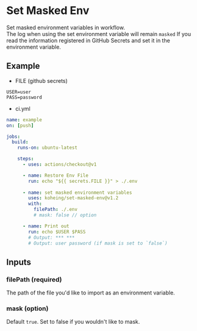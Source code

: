 # Set Masked Env

Set masked environment variables in workflow.  
The log when using the set environment variable will remain `masked` If you read the information registered in GitHub Secrets and set it in the environment variable.

## Example

- FILE (github secrets)
```
USER=user
PASS=password
```

- ci.yml
```yml
name: example
on: [push]

jobs:
  build:
    runs-on: ubuntu-latest

    steps:
      - uses: actions/checkout@v1

      - name: Restore Env File
        run: echo "${{ secrets.FILE }}" > ./.env
      
      - name: set masked environment variables
        uses: koheing/set-masked-env@v1.2
        with:
          filePath: ./.env
          # mask: false // option

      - name: Print out
        run: echo $USER $PASS
        # Output: *** ***
        # Output: user password (if mask is set to `false`)
```

## Inputs

### **filePath** (**required**)
The path of the file you'd like to import as an environment variable.

### mask (option)
Default `true`. Set to false if you wouldn't like to mask.
